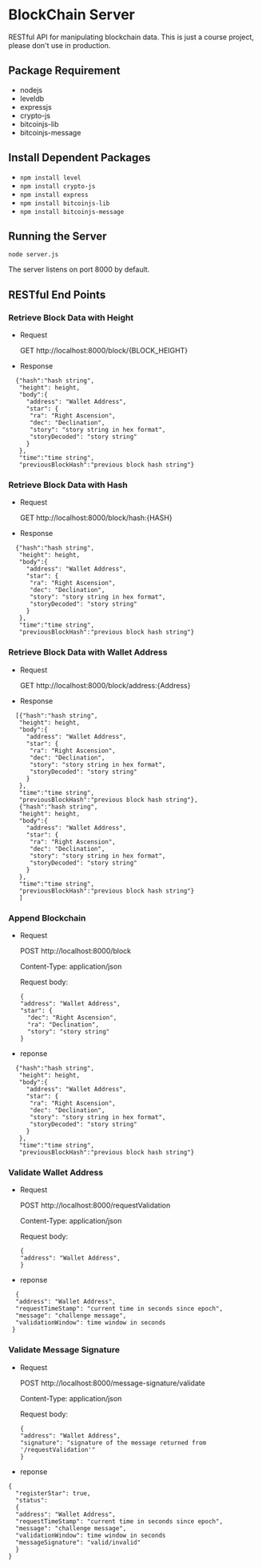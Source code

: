 # BlockChain Server

RESTful API for manipulating blockchain data. This is just a course project, please don't use in production. 

## Package Requirement

* nodejs 
* leveldb
* expressjs
* crypto-js
* bitcoinjs-lib
* bitcoinjs-message

## Install Dependent Packages

* `npm install level`
* `npm install crypto-js`
* `npm install express`
* `npm install bitcoinjs-lib`
* `npm install bitcoinjs-message`


## Running the Server

`node server.js`

The server listens on port 8000 by default.


## RESTful End Points

### Retrieve Block Data with Height

* Request

  GET http://localhost:8000/block/{BLOCK_HEIGHT}

* Response
```
  {"hash":"hash string",
   "height": height,
   "body":{
     "address": "Wallet Address",
     "star": {
      "ra": "Right Ascension",
      "dec": "Declination",
      "story": "story string in hex format",
      "storyDecoded": "story string"
     }
   },
   "time":"time string",
   "previousBlockHash":"previous block hash string"}
```

### Retrieve Block Data with Hash

* Request

  GET http://localhost:8000/block/hash:{HASH}

* Response
```
  {"hash":"hash string",
   "height": height,
   "body":{
     "address": "Wallet Address",
     "star": {
      "ra": "Right Ascension",
      "dec": "Declination",
      "story": "story string in hex format",
      "storyDecoded": "story string"
     }
   },
   "time":"time string",
   "previousBlockHash":"previous block hash string"}
```
### Retrieve Block Data with Wallet Address

* Request

  GET http://localhost:8000/block/address:{Address}

* Response 
```
  [{"hash":"hash string",
   "height": height,
   "body":{
     "address": "Wallet Address",
     "star": {
      "ra": "Right Ascension",
      "dec": "Declination",
      "story": "story string in hex format",
      "storyDecoded": "story string"
     }
   },
   "time":"time string",
   "previousBlockHash":"previous block hash string"},
   {"hash":"hash string",
   "height": height,
   "body":{
     "address": "Wallet Address",
     "star": {
      "ra": "Right Ascension",
      "dec": "Declination",
      "story": "story string in hex format",
      "storyDecoded": "story string"
     }
   },
   "time":"time string",
   "previousBlockHash":"previous block hash string"}
   ]
```
### Append Blockchain

* Request

  POST http://localhost:8000/block
  
  Content-Type: application/json
  
  Request body:
  ```
  {
  "address": "Wallet Address",
  "star": {
    "dec": "Right Ascension",
    "ra": "Declination",
    "story": "story string"
  }
  ```

* reponse

```
  {"hash":"hash string",
   "height": height,
   "body":{
     "address": "Wallet Address",
     "star": {
      "ra": "Right Ascension",
      "dec": "Declination",
      "story": "story string in hex format",
      "storyDecoded": "story string"
     }
   },
   "time":"time string",
   "previousBlockHash":"previous block hash string"}
```

### Validate Wallet Address

* Request

  POST http://localhost:8000/requestValidation
  
  Content-Type: application/json
  
  Request body:
  ```
  {
  "address": "Wallet Address",
  }
  ```

* reponse

```
  {
  "address": "Wallet Address",
  "requestTimeStamp": "current time in seconds since epoch",
  "message": "challenge message",
  "validationWindow": time window in seconds
 } 

```

### Validate Message Signature

* Request

  POST http://localhost:8000/message-signature/validate
  
  Content-Type: application/json
  
  Request body:
  ```
  {
  "address": "Wallet Address",
  "signature": "signature of the message returned from '/requestValidation'"
  }
  ```

* reponse

```
{
  "registerStar": true,
  "status": 
  {
  "address": "Wallet Address",
  "requestTimeStamp": "current time in seconds since epoch",
  "message": "challenge message",
  "validationWindow": time window in seconds
  "messageSignature": "valid/invalid"
  }
}

```
